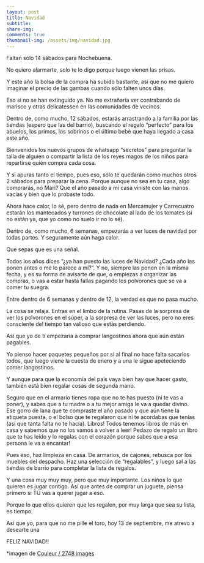 ```yaml
---
layout: post
title: Navidad
subtitle: 
share-img:
comments: true
thumbnail-img: /assets/img/navidad.jpg
---
```



Faltan sólo 14 sábados para Nochebuena. 

No quiero alarmarte, solo te lo digo porque luego vienen las prisas.

Y este año la bolsa de la compra ha subido bastante, así que no me quiero imaginar el precio de las gambas cuando sólo falten unos días. 

Eso si no se han extinguido ya. No me extrañaría ver contrabando de marisco y otras delicatessen en las comunidades de vecinos.

  

Dentro de, como mucho, 12 sábados, estarás arrastrando a la familia por las tiendas (espero que las del barrio), buscando el regalo “perfecto” para los abuelos, los primos, los sobrinos o el último bebé que haya llegado a casa este año. 

Bienvenidos los nuevos grupos de whatsapp “secretos” para preguntar la talla de alguien o compartir la lista de los reyes magos de los niños para repartirse quién compra cada cosa. 

  

Y si apuras tanto el tiempo, pues eso, sólo te quedarán como muchos otros 2 sábados para preparar la cena. Porque aunque no sea en tu casa, algo comprarás, no Mari? Que el año pasado a mi casa viniste con las manos vacías y bien que lo probaste todo.

  

Ahora hace calor, lo sé, pero dentro de nada en Mercamujer y Carrecuatro estarán los mantecados y turrones de chocolate al lado de los tomates (si no están ya, que yo como no suelo ir no lo sé).

  

Dentro de, como mucho, 6 semanas, empezarás a ver luces de navidad por todas partes. Y seguramente aún haga calor.

Que sepas que es una señal.

Todos los años dices “¿ya han puesto las luces de Navidad? ¿Cada año las ponen antes o me lo parece a mí?”. Y no, siempre las ponen en la misma fecha, y es su forma de avisarte de que, o empiezas a organizar las compras, o vas a estar hasta fallas pagando los polvorones que se va a comer tu suegra.

  

Entre dentro de 6 semanas y dentro de 12, la verdad es que no pasa mucho.

La cosa se relaja. Entras en el limbo de la rutina. Pasas de la sorpresa de ver los polvorones en el súper, a la sorpresa de ver las luces, pero no eres consciente del tiempo tan valioso que estás perdiendo.

  

Así que yo de tí empezaría a comprar langostinos ahora que aún están pagables.

Yo pienso hacer paquetes pequeños por si al final no hace falta sacarlos todos, que luego viene la cuesta de enero y a una le sigue apeteciendo comer langostinos.

Y aunque para que la economía del país vaya bien hay que hacer gasto, también está bien regalar cosas de segunda mano.

Seguro que en el armario tienes ropa que no te has puesto (ni te vas a poner), y sabes que a tu madre o a tu mejor amiga le va a quedar divino. Ese gorro de lana que te compraste el año pasado y que aún tiene la etiqueta puesta, o el bolso que te regalaron que ni te acordabas que tenías (así que tanta falta no te hacía). Libros! Todos tenemos libros de más en casa y sabemos que no los vamos a volver a leer! Pedazo de regalo un libro que te has leído y lo regalas con el corazón porque sabes que a esa persona le va a encantar!

  

Pues eso, haz limpieza en casa. De armarios, de cajones, rebusca por los muebles del despacho. Haz una selección de “regalables”, y luego sal a las tiendas de barrio para completar la lista de regalos.

  

Y una cosa muy muy muy, pero que muy importante. Los niños lo que quieren es jugar contigo. Así que antes de comprar un juguete, piensa primero si TÚ vas a querer jugar a eso.

Porque lo que ellos quieren que les regalen, por muy larga que sea su lista, es tiempo.

  

Así que yo, para que no me pille el toro, hoy 13 de septiembre, me atrevo a desearte una 

FELIZ NAVIDAD!!

*imagen de [Couleur / 2748 images](https://pixabay.com/es/users/couleur-1195798/)



